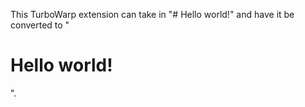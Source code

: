 This TurboWarp extension can take in "# Hello world!" and have it be converted to "<h1>Hello world!</h1>".